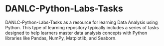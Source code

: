 # DANLC-Python-Labs-Tasks
DANLC-Python-Labs-Tasks as a resource for learning Data Analysis using Python. This type of learning repository typically includes a series of tasks designed to help learners master data analysis concepts with Python libraries like Pandas, NumPy, Matplotlib, and Seaborn.

